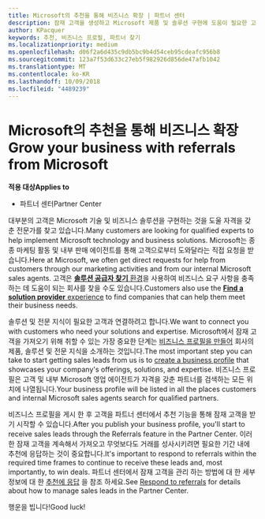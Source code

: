 ```yaml
---
title: Microsoft의 추천을 통해 비즈니스 확장 | 파트너 센터
description: 잠재 고객을 생성하고 Microsoft 제품 및 솔루션 구현에 도움이 필요한 고객과 관계를 구축하세요.
author: KPacquer
keywords: 추천, 비즈니스 프로필, 파트너 찾기
ms.localizationpriority: medium
ms.openlocfilehash: d06f2a6d435c9db5bc9b4d54ceb95cdeafc956b8
ms.sourcegitcommit: 123a7f53d633c27eb5f982926d856de47afb1042
ms.translationtype: MT
ms.contentlocale: ko-KR
ms.lasthandoff: 10/09/2018
ms.locfileid: "4489239"
---
```

<!-- FWLink:  https://go.microsoft.com/fwlink/?linkid=849775 (top of page) -->

# <a name="grow-your-business-with-referrals-from-microsoft"></a><span data-ttu-id="70f51-104">Microsoft의 추천을 통해 비즈니스 확장</span><span class="sxs-lookup"><span data-stu-id="70f51-104">Grow your business with referrals from Microsoft</span></span>

**<span data-ttu-id="70f51-105">적용 대상</span><span class="sxs-lookup"><span data-stu-id="70f51-105">Applies to</span></span>**

-  <span data-ttu-id="70f51-106">파트너 센터</span><span class="sxs-lookup"><span data-stu-id="70f51-106">Partner Center</span></span>

<span data-ttu-id="70f51-107">대부분의 고객은 Microsoft 기술 및 비즈니스 솔루션을 구현하는 것을 도울 자격을 갖춘 전문가를 찾고 있습니다.</span><span class="sxs-lookup"><span data-stu-id="70f51-107">Many customers are looking for qualified experts to help implement Microsoft technology and business solutions.</span></span> <span data-ttu-id="70f51-108">Microsoft는 종종 마케팅 활동 및 내부 판매 에이전트를 통해 고객으로부터 도와달라는 직접 요청을 받습니다.</span><span class="sxs-lookup"><span data-stu-id="70f51-108">Here at Microsoft, we often get direct requests for help from customers through our marketing activities and from our internal Microsoft sales agents.</span></span> <span data-ttu-id="70f51-109">고객은 [**솔루션 공급자 찾기** 환경](https://www.microsoft.com/solution-providers/search)을 사용하여 비즈니스 요구 사항을 충족하는 데 도움이 되는 회사를 찾을 수도 있습니다.</span><span class="sxs-lookup"><span data-stu-id="70f51-109">Customers also use the [**Find a solution provider** experience](https://www.microsoft.com/solution-providers/search) to find companies that can help them meet their business needs.</span></span> 

<span data-ttu-id="70f51-110">솔루션 및 전문 지식이 필요한 고객과 연결하려고 합니다.</span><span class="sxs-lookup"><span data-stu-id="70f51-110">We want to connect you with customers who need your solutions and expertise.</span></span> <span data-ttu-id="70f51-111">Microsoft에서 잠재 고객을 가져오기 위해 취할 수 있는 가장 중요한 단계는 [비즈니스 프로필을 만들어](create-a-marketing-profile.md) 회사의 제품, 솔루션 및 전문 지식을 소개하는 것입니다.</span><span class="sxs-lookup"><span data-stu-id="70f51-111">The most important step you can take to start getting sales leads from us is to [create a business profile](create-a-marketing-profile.md) that showcases your company's offerings, solutions, and expertise.</span></span> <span data-ttu-id="70f51-112">비즈니스 프로필은 고객 및 내부 Microsoft 영업 에이전트가 자격을 갖춘 파트너를 검색하는 모든 위치에 나열됩니다.</span><span class="sxs-lookup"><span data-stu-id="70f51-112">Your business profile will be listed in all the places customers and internal Microsoft sales agents search for qualified partners.</span></span> 

 <span data-ttu-id="70f51-113">비즈니스 프로필을 게시 한 후 고객을 파트너 센터에서 추천 기능을 통해 잠재 고객을 받기 시작할 수 있습니다.</span><span class="sxs-lookup"><span data-stu-id="70f51-113">After you publish your business profile, you'll start to receive sales leads through the Referrals feature in the Partner Center.</span></span> <span data-ttu-id="70f51-114">이러한 잠재 고객을 계속해서 가져오고 무엇보다도 거래를 성사시키려면 필요한 기간 내에 추천에 응답하는 것이 중요합니다.</span><span class="sxs-lookup"><span data-stu-id="70f51-114">It's important to respond to referrals within the required time frames to continue to receive these leads and, most importantly, to win deals.</span></span> <span data-ttu-id="70f51-115">파트너 센터에서 잠재 고객을 관리 하는 방법에 대 한 세부 정보에 대 한 [추천에 응답](responding-to-referrals.md) 을 참조 하세요.</span><span class="sxs-lookup"><span data-stu-id="70f51-115">See [Respond to referrals](responding-to-referrals.md) for details about how to manage sales leads in the Partner Center.</span></span>  

<span data-ttu-id="70f51-116">행운을 빕니다!</span><span class="sxs-lookup"><span data-stu-id="70f51-116">Good luck!</span></span>

<!-- 
*  [Analyze your business profile](analyze-your-marketing-profile.md) Regularly review and optimize your business profile to make sure you’re getting in front of your target customers.
-->
